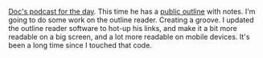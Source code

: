 <a href="http://scripting.com/2020/01/17/docCastThursday.mp3">Doc's podcast for the day</a>. This time he has a <a href="http://instantoutliner.com/f6">public outline</a> with notes. I'm going to do some work on the outline reader. Creating a groove. I updated the outline reader software to hot-up his links, and make it a bit more readable on a big screen, and a lot more readable on mobile devices. It's been a long time since I touched that code. 
